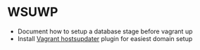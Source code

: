 # WSUWP

* Document how to setup a database stage before vagrant up
* Install [Vagrant hostsupdater](https://github.com/cogitatio/vagrant-hostsupdater) plugin for easiest domain setup